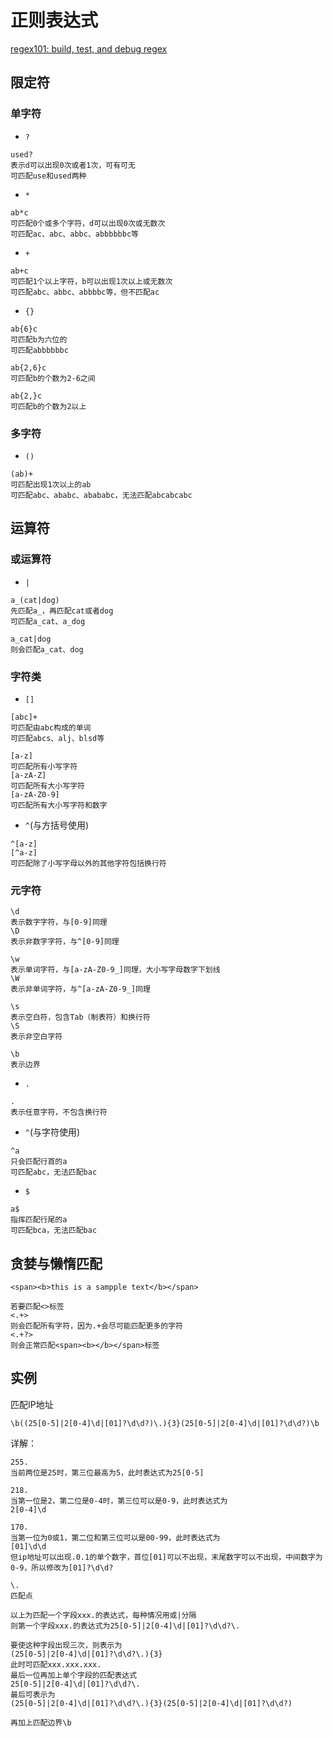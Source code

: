 # 正则表达式

[regex101: build, test, and debug regex](https://regex101.com/)

## 限定符

### 单字符

+ `?`

```regex
used?
表示d可以出现0次或者1次，可有可无
可匹配use和used两种
```

+ `*`

```regex
ab*c
可匹配0个或多个字符，d可以出现0次或无数次
可匹配ac、abc、abbc、abbbbbbc等
```

+ `+`

```
ab+c
可匹配1个以上字符，b可以出现1次以上或无数次
可匹配abc、abbc、abbbbc等，但不匹配ac
```

+ `{}`

```regex
ab{6}c
可匹配b为六位的
可匹配abbbbbbc

ab{2,6}c
可匹配b的个数为2-6之间

ab{2,}c
可匹配b的个数为2以上
```

### 多字符

+ `()`

```
(ab)+
可匹配出现1次以上的ab
可匹配abc、ababc、abababc，无法匹配abcabcabc
```

## 运算符

### 或运算符

+ `|`

```regex
a_(cat|dog)
先匹配a_，再匹配cat或者dog
可匹配a_cat、a_dog

a_cat|dog
则会匹配a_cat、dog
```

### 字符类

+ `[]`

```
[abc]+
可匹配由abc构成的单词
可匹配abcs、alj、blsd等
```

```
[a-z]
可匹配所有小写字符
[a-zA-Z]
可匹配所有大小写字符
[a-zA-Z0-9]
可匹配所有大小写字符和数字

```

+ `^`(与方括号使用)

```
^[a-z]
[^a-z]
可匹配除了小写字母以外的其他字符包括换行符
```

### 元字符

```
\d
表示数字字符，与[0-9]同理
\D
表示非数字字符，与^[0-9]同理

\w
表示单词字符，与[a-zA-Z0-9_]同理，大小写字母数字下划线
\W
表示非单词字符，与^[a-zA-Z0-9_]同理

\s
表示空白符，包含Tab（制表符）和换行符
\S
表示非空白字符

\b
表示边界
```

+ `.`

```
.
表示任意字符，不包含换行符
```

+ `^`(与字符使用)

```
^a
只会匹配行首的a
可匹配abc，无法匹配bac
```

+ `$`

```
a$
指挥匹配行尾的a
可匹配bca，无法匹配bac
```

## 贪婪与懒惰匹配

```
<span><b>this is a sampple text</b></span>

若要匹配<>标签
<.+>
则会匹配所有字符，因为.+会尽可能匹配更多的字符
<.+?>
则会正常匹配<span><b></b></span>标签
```



## 实例

匹配IP地址

```
\b((25[0-5]|2[0-4]\d|[01]?\d\d?)\.){3}(25[0-5]|2[0-4]\d|[01]?\d\d?)\b
```

详解：

```
255.
当前两位是25时，第三位最高为5，此时表达式为25[0-5]

218.
当第一位是2，第二位是0-4时，第三位可以是0-9，此时表达式为
2[0-4]\d

170.
当第一位为0或1，第二位和第三位可以是00-99，此时表达式为
[01]\d\d
但ip地址可以出现.0.1的单个数字，首位[01]可以不出现，末尾数字可以不出现，中间数字为0-9，所以修改为[01]?\d\d?

\.
匹配点

以上为匹配一个字段xxx.的表达式，每种情况用或|分隔
则第一个字段xxx.的表达式为25[0-5]|2[0-4]\d|[01]?\d\d?\.

要使这种字段出现三次，则表示为
(25[0-5]|2[0-4]\d|[01]?\d\d?\.){3}
此时可匹配xxx.xxx.xxx.
最后一位再加上单个字段的匹配表达式
25[0-5]|2[0-4]\d|[01]?\d\d?\.
最后可表示为
(25[0-5]|2[0-4]\d|[01]?\d\d?\.){3}(25[0-5]|2[0-4]\d|[01]?\d\d?)

再加上匹配边界\b
```


